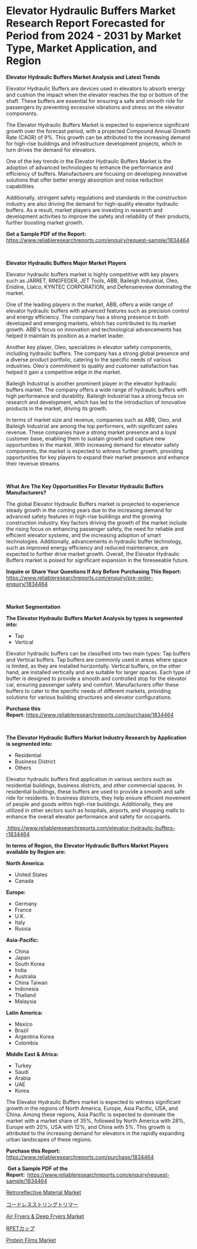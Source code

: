 <p><h1>Elevator Hydraulic Buffers Market Research Report Forecasted for Period from 2024 -  2031 by Market Type, Market Application, and Region</h1></p><p><strong>Elevator Hydraulic Buffers Market Analysis and Latest Trends</strong></p>
<p><p>Elevator Hydraulic Buffers are devices used in elevators to absorb energy and cushion the impact when the elevator reaches the top or bottom of the shaft. These buffers are essential for ensuring a safe and smooth ride for passengers by preventing excessive vibrations and stress on the elevator components.</p><p>The Elevator Hydraulic Buffers Market is expected to experience significant growth over the forecast period, with a projected Compound Annual Growth Rate (CAGR) of 9%. This growth can be attributed to the increasing demand for high-rise buildings and infrastructure development projects, which in turn drives the demand for elevators.</p><p>One of the key trends in the Elevator Hydraulic Buffers Market is the adoption of advanced technologies to enhance the performance and efficiency of buffers. Manufacturers are focusing on developing innovative solutions that offer better energy absorption and noise reduction capabilities.</p><p>Additionally, stringent safety regulations and standards in the construction industry are also driving the demand for high-quality elevator hydraulic buffers. As a result, market players are investing in research and development activities to improve the safety and reliability of their products, further boosting market growth.</p></p>
<p><strong>Get a Sample PDF of the Report:&nbsp;</strong> <a href="https://www.reliableresearchreports.com/enquiry/request-sample/1834464">https://www.reliableresearchreports.com/enquiry/request-sample/1834464</a></p>
<p>&nbsp;</p>
<p><strong>Elevator Hydraulic Buffers Major Market Players</strong></p>
<p><p>Elevator hydraulic buffers market is highly competitive with key players such as JARRET, RINGFEDER, JET Tools, ABB, Baileigh Industrial, Oleo, Enidine, Llalco, KYNTEC CORPORATION, and Defensereview dominating the market. </p><p>One of the leading players in the market, ABB, offers a wide range of elevator hydraulic buffers with advanced features such as precision control and energy efficiency. The company has a strong presence in both developed and emerging markets, which has contributed to its market growth. ABB's focus on innovation and technological advancements has helped it maintain its position as a market leader.</p><p>Another key player, Oleo, specializes in elevator safety components, including hydraulic buffers. The company has a strong global presence and a diverse product portfolio, catering to the specific needs of various industries. Oleo's commitment to quality and customer satisfaction has helped it gain a competitive edge in the market.</p><p>Baileigh Industrial is another prominent player in the elevator hydraulic buffers market. The company offers a wide range of hydraulic buffers with high performance and durability. Baileigh Industrial has a strong focus on research and development, which has led to the introduction of innovative products in the market, driving its growth.</p><p>In terms of market size and revenue, companies such as ABB, Oleo, and Baileigh Industrial are among the top performers, with significant sales revenue. These companies have a strong market presence and a loyal customer base, enabling them to sustain growth and capture new opportunities in the market. With increasing demand for elevator safety components, the market is expected to witness further growth, providing opportunities for key players to expand their market presence and enhance their revenue streams.</p></p>
<p>&nbsp;</p>
<p><strong>What Are The Key Opportunities For Elevator Hydraulic Buffers Manufacturers?</strong></p>
<p><p>The global Elevator Hydraulic Buffers market is projected to experience steady growth in the coming years due to the increasing demand for advanced safety features in high-rise buildings and the growing construction industry. Key factors driving the growth of the market include the rising focus on enhancing passenger safety, the need for reliable and efficient elevator systems, and the increasing adoption of smart technologies. Additionally, advancements in hydraulic buffer technology, such as improved energy efficiency and reduced maintenance, are expected to further drive market growth. Overall, the Elevator Hydraulic Buffers market is poised for significant expansion in the foreseeable future.</p></p>
<p><strong>Inquire or Share Your Questions If Any Before Purchasing This Report:</strong> <a href="https://www.reliableresearchreports.com/enquiry/pre-order-enquiry/1834464">https://www.reliableresearchreports.com/enquiry/pre-order-enquiry/1834464</a></p>
<p>&nbsp;</p>
<p><strong>Market Segmentation</strong></p>
<p><strong>The Elevator Hydraulic Buffers Market Analysis by types is segmented into:</strong></p>
<p><ul><li>Tap</li><li>Vertical</li></ul></p>
<p><p>Elevator hydraulic buffers can be classified into two main types: Tap buffers and Vertical buffers. Tap buffers are commonly used in areas where space is limited, as they are installed horizontally. Vertical buffers, on the other hand, are installed vertically and are suitable for larger spaces. Each type of buffer is designed to provide a smooth and controlled stop for the elevator car, ensuring passenger safety and comfort. Manufacturers offer these buffers to cater to the specific needs of different markets, providing solutions for various building structures and elevator configurations.</p></p>
<p><strong>Purchase this Report:&nbsp;</strong><a href="https://www.reliableresearchreports.com/purchase/1834464">https://www.reliableresearchreports.com/purchase/1834464</a></p>
<p>&nbsp;</p>
<p><strong>The Elevator Hydraulic Buffers Market Industry Research by Application is segmented into:</strong></p>
<p><ul><li>Residential</li><li>Business District</li><li>Others</li></ul></p>
<p><p>Elevator hydraulic buffers find application in various sectors such as residential buildings, business districts, and other commercial spaces. In residential buildings, these buffers are used to provide a smooth and safe ride for residents. In business districts, they help ensure efficient movement of people and goods within high-rise buildings. Additionally, they are utilized in other sectors such as hospitals, airports, and shopping malls to enhance the overall elevator performance and safety for occupants.</p></p>
<p><a href="https://www.reliableresearchreports.com/elevator-hydraulic-buffers-r1834464">&nbsp;https://www.reliableresearchreports.com/elevator-hydraulic-buffers-r1834464</a></p>
<p><strong>In terms of Region, the Elevator Hydraulic Buffers Market Players available by Region are:</strong></p>
<p>
    <p> <strong> North America: </strong>
        <ul>
            <li>United States</li>
            <li>Canada</li>
        </ul>
        </p> 
    <p> <strong> Europe: </strong>
        <ul>
            <li>Germany</li>
            <li>France</li>
            <li>U.K.</li>
            <li>Italy</li>
            <li>Russia</li>
        </ul>
        </p> 
    <p> <strong> Asia-Pacific: </strong>
        <ul>
            <li>China</li>
            <li>Japan</li>
            <li>South Korea</li>
            <li>India</li>
            <li>Australia</li>
            <li>China Taiwan</li>
            <li>Indonesia</li>
            <li>Thailand</li>
            <li>Malaysia</li>
        </ul>
        </p> 
    <p> <strong> Latin America: </strong>
        <ul>
            <li>Mexico</li>
            <li>Brazil</li>
            <li>Argentina Korea</li>
            <li>Colombia</li>
        </ul>
        </p> 
    <p> <strong> Middle East & Africa: </strong>
        <ul>
            <li>Turkey</li>
            <li>Saudi</li>
            <li>Arabia</li>
            <li>UAE</li>
            <li>Korea</li>
        </ul>
    </p>
    </p>
<p><p>The Elevator Hydraulic Buffers market is expected to witness significant growth in the regions of North America, Europe, Asia Pacific, USA, and China. Among these regions, Asia Pacific is expected to dominate the market with a market share of 35%, followed by North America with 28%, Europe with 20%, USA with 12%, and China with 5%. This growth is attributed to the increasing demand for elevators in the rapidly expanding urban landscapes of these regions.</p></p>
<p><strong>Purchase this Report: </strong><a href="https://www.reliableresearchreports.com/purchase/1834464">https://www.reliableresearchreports.com/purchase/1834464</a></p>
<p>&nbsp;<strong>Get a Sample PDF of the Report:&nbsp;&nbsp;</strong><a href="https://www.reliableresearchreports.com/enquiry/request-sample/1834464">https://www.reliableresearchreports.com/enquiry/request-sample/1834464</a></p>
<p><strong></strong></p>
<p><p><a href="https://issuu.com/reportprime-2/docs/retroreflective-material-market-size-2030.pptx">Retroreflective Material Market</a></p><p><a href="https://github.com/dadanedu33/Market-Research-Report-List-1/blob/main/103748436986.md">コードレスストリングトリマー</a></p><p><a href="https://www.linkedin.com/pulse/air-fryers-amp-deep-market-share-evolution-growth-trends-rq2of?trackingId=8QuylX2B7n3kJKJA8jUuCQ%3D%3D">Air Fryers & Deep Fryers Market</a></p><p><a href="https://medium.com/@lonnyguann/rpet%E3%82%AB%E3%83%83%E3%83%97%E5%B8%82%E5%A0%B4-2031%E5%B9%B4%E3%81%BE%E3%81%A7%E3%81%AE%E6%88%90%E5%8A%9F%E3%81%99%E3%82%8B%E3%83%93%E3%82%B8%E3%83%8D%E3%82%B9%E6%88%A6%E7%95%A5%E3%81%AE%E9%8D%B5-27303fd001af">RPETカップ</a></p><p><a href="https://issuu.com/reportprime-2/docs/protein-films-market-size-2030.pptx">Protein Films Market</a></p></p>